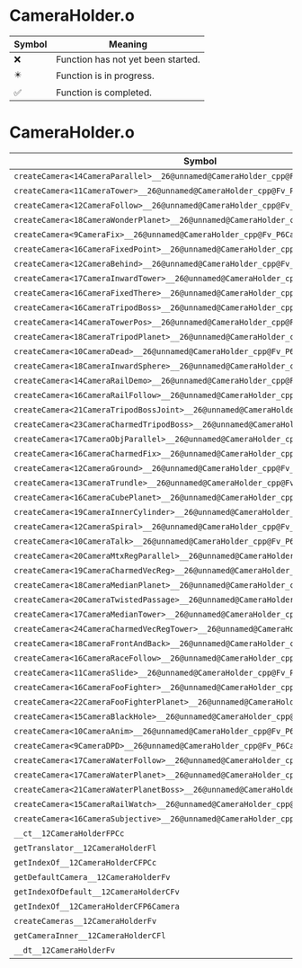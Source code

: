 # CameraHolder.o
| Symbol | Meaning 
| ------------- | ------------- 
| :x: | Function has not yet been started. 
| :eight_pointed_black_star: | Function is in progress. 
| :white_check_mark: | Function is completed. 


# CameraHolder.o
| Symbol | Decompiled? |
| ------------- | ------------- |
| `createCamera<14CameraParallel>__26@unnamed@CameraHolder_cpp@Fv_P6Camera` | :white_check_mark: |
| `createCamera<11CameraTower>__26@unnamed@CameraHolder_cpp@Fv_P6Camera` | :white_check_mark: |
| `createCamera<12CameraFollow>__26@unnamed@CameraHolder_cpp@Fv_P6Camera` | :white_check_mark: |
| `createCamera<18CameraWonderPlanet>__26@unnamed@CameraHolder_cpp@Fv_P6Camera` | :white_check_mark: |
| `createCamera<9CameraFix>__26@unnamed@CameraHolder_cpp@Fv_P6Camera` | :white_check_mark: |
| `createCamera<16CameraFixedPoint>__26@unnamed@CameraHolder_cpp@Fv_P6Camera` | :white_check_mark: |
| `createCamera<12CameraBehind>__26@unnamed@CameraHolder_cpp@Fv_P6Camera` | :white_check_mark: |
| `createCamera<17CameraInwardTower>__26@unnamed@CameraHolder_cpp@Fv_P6Camera` | :white_check_mark: |
| `createCamera<16CameraFixedThere>__26@unnamed@CameraHolder_cpp@Fv_P6Camera` | :white_check_mark: |
| `createCamera<16CameraTripodBoss>__26@unnamed@CameraHolder_cpp@Fv_P6Camera` | :white_check_mark: |
| `createCamera<14CameraTowerPos>__26@unnamed@CameraHolder_cpp@Fv_P6Camera` | :white_check_mark: |
| `createCamera<18CameraTripodPlanet>__26@unnamed@CameraHolder_cpp@Fv_P6Camera` | :white_check_mark: |
| `createCamera<10CameraDead>__26@unnamed@CameraHolder_cpp@Fv_P6Camera` | :white_check_mark: |
| `createCamera<18CameraInwardSphere>__26@unnamed@CameraHolder_cpp@Fv_P6Camera` | :white_check_mark: |
| `createCamera<14CameraRailDemo>__26@unnamed@CameraHolder_cpp@Fv_P6Camera` | :white_check_mark: |
| `createCamera<16CameraRailFollow>__26@unnamed@CameraHolder_cpp@Fv_P6Camera` | :white_check_mark: |
| `createCamera<21CameraTripodBossJoint>__26@unnamed@CameraHolder_cpp@Fv_P6Camera` | :white_check_mark: |
| `createCamera<23CameraCharmedTripodBoss>__26@unnamed@CameraHolder_cpp@Fv_P6Camera` | :white_check_mark: |
| `createCamera<17CameraObjParallel>__26@unnamed@CameraHolder_cpp@Fv_P6Camera` | :white_check_mark: |
| `createCamera<16CameraCharmedFix>__26@unnamed@CameraHolder_cpp@Fv_P6Camera` | :white_check_mark: |
| `createCamera<12CameraGround>__26@unnamed@CameraHolder_cpp@Fv_P6Camera` | :white_check_mark: |
| `createCamera<13CameraTrundle>__26@unnamed@CameraHolder_cpp@Fv_P6Camera` | :white_check_mark: |
| `createCamera<16CameraCubePlanet>__26@unnamed@CameraHolder_cpp@Fv_P6Camera` | :white_check_mark: |
| `createCamera<19CameraInnerCylinder>__26@unnamed@CameraHolder_cpp@Fv_P6Camera` | :white_check_mark: |
| `createCamera<12CameraSpiral>__26@unnamed@CameraHolder_cpp@Fv_P6Camera` | :white_check_mark: |
| `createCamera<10CameraTalk>__26@unnamed@CameraHolder_cpp@Fv_P6Camera` | :white_check_mark: |
| `createCamera<20CameraMtxRegParallel>__26@unnamed@CameraHolder_cpp@Fv_P6Camera` | :white_check_mark: |
| `createCamera<19CameraCharmedVecReg>__26@unnamed@CameraHolder_cpp@Fv_P6Camera` | :white_check_mark: |
| `createCamera<18CameraMedianPlanet>__26@unnamed@CameraHolder_cpp@Fv_P6Camera` | :white_check_mark: |
| `createCamera<20CameraTwistedPassage>__26@unnamed@CameraHolder_cpp@Fv_P6Camera` | :white_check_mark: |
| `createCamera<17CameraMedianTower>__26@unnamed@CameraHolder_cpp@Fv_P6Camera` | :white_check_mark: |
| `createCamera<24CameraCharmedVecRegTower>__26@unnamed@CameraHolder_cpp@Fv_P6Camera` | :white_check_mark: |
| `createCamera<18CameraFrontAndBack>__26@unnamed@CameraHolder_cpp@Fv_P6Camera` | :white_check_mark: |
| `createCamera<16CameraRaceFollow>__26@unnamed@CameraHolder_cpp@Fv_P6Camera` | :white_check_mark: |
| `createCamera<11CameraSlide>__26@unnamed@CameraHolder_cpp@Fv_P6Camera` | :white_check_mark: |
| `createCamera<16CameraFooFighter>__26@unnamed@CameraHolder_cpp@Fv_P6Camera` | :white_check_mark: |
| `createCamera<22CameraFooFighterPlanet>__26@unnamed@CameraHolder_cpp@Fv_P6Camera` | :white_check_mark: |
| `createCamera<15CameraBlackHole>__26@unnamed@CameraHolder_cpp@Fv_P6Camera` | :white_check_mark: |
| `createCamera<10CameraAnim>__26@unnamed@CameraHolder_cpp@Fv_P6Camera` | :white_check_mark: |
| `createCamera<9CameraDPD>__26@unnamed@CameraHolder_cpp@Fv_P6Camera` | :white_check_mark: |
| `createCamera<17CameraWaterFollow>__26@unnamed@CameraHolder_cpp@Fv_P6Camera` | :white_check_mark: |
| `createCamera<17CameraWaterPlanet>__26@unnamed@CameraHolder_cpp@Fv_P6Camera` | :white_check_mark: |
| `createCamera<21CameraWaterPlanetBoss>__26@unnamed@CameraHolder_cpp@Fv_P6Camera` | :white_check_mark: |
| `createCamera<15CameraRailWatch>__26@unnamed@CameraHolder_cpp@Fv_P6Camera` | :white_check_mark: |
| `createCamera<16CameraSubjective>__26@unnamed@CameraHolder_cpp@Fv_P6Camera` | :white_check_mark: |
| `__ct__12CameraHolderFPCc` | :white_check_mark: |
| `getTranslator__12CameraHolderFl` | :white_check_mark: |
| `getIndexOf__12CameraHolderCFPCc` | :white_check_mark: |
| `getDefaultCamera__12CameraHolderFv` | :white_check_mark: |
| `getIndexOfDefault__12CameraHolderCFv` | :white_check_mark: |
| `getIndexOf__12CameraHolderCFP6Camera` | :white_check_mark: |
| `createCameras__12CameraHolderFv` | :white_check_mark: |
| `getCameraInner__12CameraHolderCFl` | :white_check_mark: |
| `__dt__12CameraHolderFv` | :white_check_mark: |
